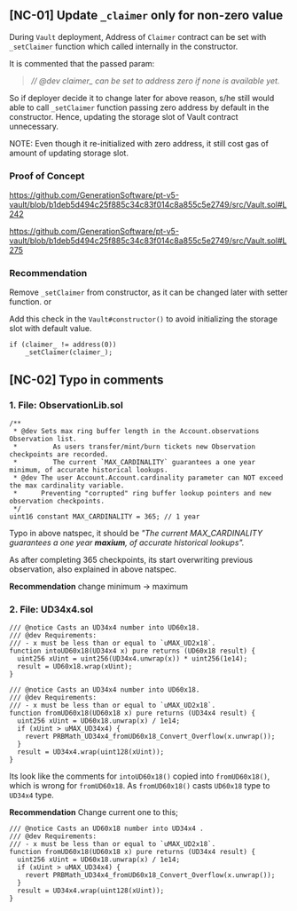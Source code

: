 ## [NC-01] Update `_claimer` only for non-zero value
During `Vault` deployment, Address of `Claimer` contract can be set with `_setClaimer` function which called internally in the constructor. 

It is commented that the passed param:
> *// @dev claimer_ can be set to address zero if none is available yet.*

So if deployer decide it to change later for above reason, s/he still would able to call `_setClaimer` function passing zero address by default in the constructor. Hence, updating the storage slot of Vault contract unnecessary. 

NOTE: Even though it re-initialized with zero address, it still cost gas of amount of updating storage slot.  

### Proof of Concept

https://github.com/GenerationSoftware/pt-v5-vault/blob/b1deb5d494c25f885c34c83f014c8a855c5e2749/src/Vault.sol#L242

https://github.com/GenerationSoftware/pt-v5-vault/blob/b1deb5d494c25f885c34c83f014c8a855c5e2749/src/Vault.sol#L275

### Recommendation
Remove `_setClaimer` from constructor, as it can be changed later with setter function. 
or 

Add this check in the `Vault#constructor()` to avoid initializing the storage slot with default value.
```solidity
if (claimer_ != address(0)) 
	_setClaimer(claimer_); 
```


## [NC-02] Typo in comments

### 1. File: ObservationLib.sol

```solidity
/**
 * @dev Sets max ring buffer length in the Account.observations Observation list.
 *         As users transfer/mint/burn tickets new Observation checkpoints are recorded.
 *         The current `MAX_CARDINALITY` guarantees a one year minimum, of accurate historical lookups.
 * @dev The user Account.Account.cardinality parameter can NOT exceed the max cardinality variable.
 *      Preventing "corrupted" ring buffer lookup pointers and new observation checkpoints.
 */
uint16 constant MAX_CARDINALITY = 365; // 1 year
```

Typo in above natspec, it should be *"The current MAX_CARDINALITY guarantees a one year **maxium**, of accurate historical lookups".* 

As after completing 365 checkpoints, its start overwriting previous observation, also explained in above natspec.

**Recommendation**
change minimum -> maximum 

### 2. File: UD34x4.sol

```solidity
/// @notice Casts an UD34x4 number into UD60x18.
/// @dev Requirements:
/// - x must be less than or equal to `uMAX_UD2x18`.
function intoUD60x18(UD34x4 x) pure returns (UD60x18 result) {
  uint256 xUint = uint256(UD34x4.unwrap(x)) * uint256(1e14);
  result = UD60x18.wrap(xUint);
}

/// @notice Casts an UD34x4 number into UD60x18.
/// @dev Requirements:
/// - x must be less than or equal to `uMAX_UD2x18`.
function fromUD60x18(UD60x18 x) pure returns (UD34x4 result) {
  uint256 xUint = UD60x18.unwrap(x) / 1e14;
  if (xUint > uMAX_UD34x4) {
    revert PRBMath_UD34x4_fromUD60x18_Convert_Overflow(x.unwrap());
  }
  result = UD34x4.wrap(uint128(xUint));
}
```


Its look like the comments for `intoUD60x18()` copied  into `fromUD60x18()`, which is wrong for `fromUD60x18`. As `fromUD60x18()` casts `UD60x18` type to `UD34x4` type. 

**Recommendation**
Change current one to this;

```solidity
/// @notice Casts an UD60x18 number into UD34x4 .
/// @dev Requirements:
/// - x must be less than or equal to `uMAX_UD2x18`.
function fromUD60x18(UD60x18 x) pure returns (UD34x4 result) {
  uint256 xUint = UD60x18.unwrap(x) / 1e14;
  if (xUint > uMAX_UD34x4) {
    revert PRBMath_UD34x4_fromUD60x18_Convert_Overflow(x.unwrap());
  }
  result = UD34x4.wrap(uint128(xUint));
}
```
